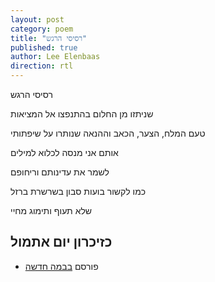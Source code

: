 ```yaml
---
layout: post
category: poem
title: "רסיסי הרגש"
published: true
author: Lee Elenbaas
direction: rtl
---
```

רסיסי הרגש

שניתזו מן החלום בהתנפצו אל המציאות

טעם המלח, הצער, הכאב וההנאה שנותרו על שיפתותי

אותם אני מנסה לכלוא למילים

לשמר את עדינותם וריחופם

כמו לקשור בועות סבון בשרשרת ברזל

שלא תעוף ותימוג מחיי

כזיכרון יום אתמול
-------------------
- פורסם [בבמה חדשה](http://stage.co.il/Stories/379040)
